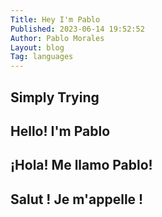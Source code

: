 ```yaml
---
Title: Hey I'm Pablo
Published: 2023-06-14 19:52:52
Author: Pablo Morales
Layout: blog
Tag: languages
---
```

## Simply Trying 

<html lang="fr">

<article class="h-entry">
  <h1 class="p-name"> Hello! I'm Pablo </h1>
</article>

<article class="h-entry" lang="es">
  <h1 class="p-name"> ¡Hola! Me llamo Pablo! </h1>
</article>


<article class="h-entry" lang="fr">
  <h1 class="p-name"> Salut ! Je m'appelle ! </h1>
</article>
